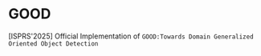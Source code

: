 # GOOD
[ISPRS'2025] Official Implementation of ```GOOD:Towards Domain Generalized Oriented Object Detection```
